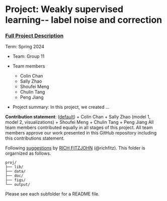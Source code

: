 # Project: Weakly supervised learning-- label noise and correction


### [Full Project Description](doc/project3_desc.md)

Term: Spring 2024

+ Team: Group 11
+ Team members
	+ Colin Chan
	+ Sally Zhao
	+ Shoufei Meng
	+ Chulin Tang
	+ Peng Jiang

+ Project summary: In this project, we created ...
	

**Contribution statement**: ([default](doc/a_note_on_contributions.md)) 
	+ Colin Chan
	+ Sally Zhao (model 1, model 2, visualizations)
	+ Shoufei Meng
	+ Chulin Tang
	+ Peng Jiang
 All team members contributed equally in all stages of this project. All team members approve our work presented in this GitHub repository including this contributions statement. 

Following [suggestions](http://nicercode.github.io/blog/2013-04-05-projects/) by [RICH FITZJOHN](http://nicercode.github.io/about/#Team) (@richfitz). This folder is orgarnized as follows.

```
proj/
├── lib/
├── data/
├── doc/
├── figs/
└── output/
```

Please see each subfolder for a README file.
